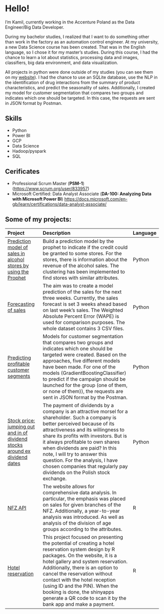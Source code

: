 # Hello!

I’m Kamil, currently working in the Accenture Poland as the Data Engineer/Big Data Developer.

During my bachelor studies, I realized that I want to do something other than work in the factory as an automation control engineer. At my university, a new Data Science course has been created. That was in the English language, so I chose it for my master’s studies. During this course, I had the chance to learn a lot about statistics, processing data and images, classifiers, big data environment, and data visualization.

All projects in python were done outside of my studies (you can see them on my [website](https://kamilkandzia.github.io/)). I had the chance to use an SQLite database, use the NLP in the identification of drug interactions from the summary of product characteristics, and predict the seasonality of sales. Additionally, I created my model for customer segmentation that compares two groups and indicates which one should be targeted. In this case, the requests are sent in JSON format by Postman.

## Skills
* Python
* Power BI
* GCP
* Data Science
* Hadoop/pyspark
* SQL

## Cerificates
* Professional Scrum Master (**PSM-1**) (https://www.scrum.org/user/833957)
* Microsoft Certified: Data Analyst Associate (**DA-100: Analyzing Data with Microsoft Power BI**) https://docs.microsoft.com/en-gb/learn/certifications/data-analyst-associate/

## Some of my projects:

|Project|Description|Language|
|:---|:---|:---|
|[Prediction model of sales in alcohol stores by using the Prophet](https://kamilkandzia.github.io/prophet/)|Build a prediction model by the prophet to indicate if the credit could be granted to some stores. For the stores, there is information about the revenue of the alcohol sales. The clustering has been implemented to find stores with similar attributes.|Python|
|[Forecasting of sales](https://kamilkandzia.github.io/forecasting/)|The aim was to create a model prediction of the sales for the next three weeks. Currently, the sales forecast is set 3 weeks ahead based on last week’s sales. The Weighted Absolute Percent Error (WAPE) is used for comparison purposes. The whole dataset contains 3 CSV files.|Python|
|[Predicting profitable customer segments](https://kamilkandzia.github.io/customer_segments/)|Models for customer segmentation that compares two groups and indicates which one should be targeted were created. Based on the approaches, five different models have been made. For one of the models (GradientBoostingClassifier) to predict if the campaign should be launched for the group (one of them, or none of them)), the requests are sent in JSON format by the Postman.|Python|
|[Stock price: jumping out and in of dividend stocks around ex dividend dates](https://kamilkandzia.github.io/stock/)|The payment of dividends by a company is an attractive morsel for a shareholder. Such a company is better perceived because of its attractiveness and its willingness to share its profits with investors. But is it always profitable to own shares when dividends are paid? In this note, I will try to answer this question. For the analysis, I have chosen companies that regularly pay dividends on the Polish stock exchange.|Python|
|[NFZ API](https://kamilkandzia.github.io/nfz_api/)| The website allows for comprehensive data analysis. In particular, the emphasis was placed on sales for given branches of the NFZ. Additionally, a year-to-year analysis was introduced. As well as analysis of the division of age groups according to the attributes.|R|
|[Hotel reservation](https://kamilkandzia.github.io/hotel/)| This project focused on presenting the potential of creating a hotel reservation system design by R packages. On the website, it is a hotel gallery and system reservation. Additionally, there is an option to cancel the reservation without contact with the hotel reception (using ID and the PIN). When the booking is done, the shinyapps generate a QR code to scan it by the bank app and make a payment.|R|
